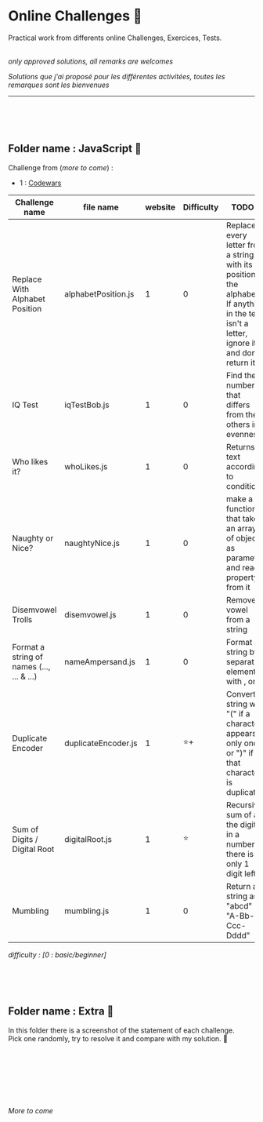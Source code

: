 # Online Challenges :construction_worker:
Practical work from differents online Challenges, Exercices, Tests.
<br><br>

_only approved solutions, all remarks are welcomes_

_Solutions que j'ai proposé pour les différentes activitées, toutes les remarques sont les bienvenues_

------





<br>
<br>
<br>

## Folder name : JavaScript :baby_chick:

Challenge from (_more to come_) :
- 1 : [Codewars](https://www.codewars.com/r/jVteJg)

Challenge name | file name | website | Difficulty | TODO ?
--- |--- |--- |--- |--- |
Replace With Alphabet Position | alphabetPosition.js | 1 | 0 | Replace every letter from a string with its position in the alphabet. If anything in the text isn't a letter, ignore it and don't return it.
IQ Test | iqTestBob.js | 1 | 0 | Find the number that differs from the others in evenness
Who likes it? | whoLikes.js | 1 | 0 | Returns a text according to conditions
Naughty or Nice? | naughtyNice.js | 1 | 0 | make a function that take an array of object as parameter and read a property from it
Disemvowel Trolls | disemvowel.js | 1 | 0 | Remove vowel from a string
Format a string of names (..., ... & ...) | nameAmpersand.js | 1 | 0 | Format a string by separating elements with , or &
Duplicate Encoder | duplicateEncoder.js | 1 | :star:+ |  Convert a string with "(" if a character appears only once or ")" if that character is duplicated
Sum of Digits / Digital Root | digitalRoot.js | 1 | :star: | Recursive sum of all the digits in a number till there is only 1 digit left
Mumbling | mumbling.js | 1 | 0 | Return a string as "abcd" -> "A-Bb-Ccc-Dddd"


_difficulty : [0 : basic/beginner]_

<br>
<br>
<br>

## Folder name : Extra :tulip:
In this folder there is a screenshot of the statement of each challenge.  
Pick one randomly, try to resolve it and compare with my solution. :dizzy:  


<br>
<br>
<br>





<br>
<br>
<br>

_More to come_
